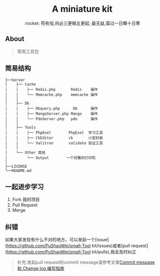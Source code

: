 <h1 align="center">A miniature kit</h1>

<p align="center">:rocket: 苟有恒,何必三更眠五更起; 最无益,莫过一日曝十日寒</p>


## About

>  常用工具包

## 简易结构
        
    ├──Server
    │    ├── Cache  
    │    │    ├── Redis.php       Redis    操作  
    │    │    └── Memcache.php    memcache 操作
    │    │ 
    │    ├── Db 
    │    │    ├── Dbquery.php      Db      操作  
    │    │    ├── MangoServer.php Mango    操作  
    │    │    └── PdoServer.php   pdo      操作
    │    │   
    │    ├── Tools 
    │    │    ├── PhpExel        PhpExel  学习工具  
    │    │    ├── CkEditor       ck       小型封装  
    │    │    └── Valitron       validate 验证工具
    │    │   
    │    └── Other 其他 
    │         └── Output        一个优雅的打印机 
    │     
    ├──LICENSE 
    └──README.md

## 一起进步学习
 1. Fork 我的项目
 2. Pull Request
 3. Merge

## 纠错

如果大家发现有什么不对的地方，可以发起一个[issue](https://github.com/PuShaoWei/small-Tool kit/issues)或者[pull request](https://github.com/PuShaoWei/small-Tool kit/pulls),我会及时纠正
> 补充:发起pull request的commit message请参考文章[Commit message 和 Change log 编写指南](http://www.ruanyifeng.com/blog/2016/01/commit_message_change_log.html)
